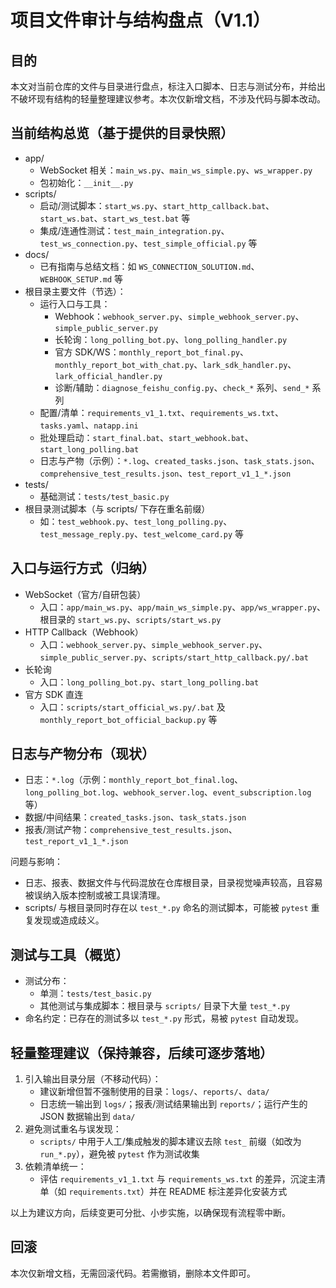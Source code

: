 # 项目文件审计与结构盘点（V1.1）

## 目的
本文对当前仓库的文件与目录进行盘点，标注入口脚本、日志与测试分布，并给出不破坏现有结构的轻量整理建议参考。本次仅新增文档，不涉及代码与脚本改动。

## 当前结构总览（基于提供的目录快照）
- app/
  - WebSocket 相关：`main_ws.py`、`main_ws_simple.py`、`ws_wrapper.py`
  - 包初始化：`__init__.py`
- scripts/
  - 启动/测试脚本：`start_ws.py`、`start_http_callback.bat`、`start_ws.bat`、`start_ws_test.bat` 等
  - 集成/连通性测试：`test_main_integration.py`、`test_ws_connection.py`、`test_simple_official.py` 等
- docs/
  - 已有指南与总结文档：如 `WS_CONNECTION_SOLUTION.md`、`WEBHOOK_SETUP.md` 等
- 根目录主要文件（节选）：
  - 运行入口与工具：
    - Webhook：`webhook_server.py`、`simple_webhook_server.py`、`simple_public_server.py`
    - 长轮询：`long_polling_bot.py`、`long_polling_handler.py`
    - 官方 SDK/WS：`monthly_report_bot_final.py`、`monthly_report_bot_with_chat.py`、`lark_sdk_handler.py`、`lark_official_handler.py`
    - 诊断/辅助：`diagnose_feishu_config.py`、`check_*` 系列、`send_*` 系列
  - 配置/清单：`requirements_v1_1.txt`、`requirements_ws.txt`、`tasks.yaml`、`natapp.ini`
  - 批处理启动：`start_final.bat`、`start_webhook.bat`、`start_long_polling.bat`
  - 日志与产物（示例）：`*.log`、`created_tasks.json`、`task_stats.json`、`comprehensive_test_results.json`、`test_report_v1_1_*.json`
- tests/
  - 基础测试：`tests/test_basic.py`
- 根目录测试脚本（与 scripts/ 下存在重名前缀）
  - 如：`test_webhook.py`、`test_long_polling.py`、`test_message_reply.py`、`test_welcome_card.py` 等

## 入口与运行方式（归纳）
- WebSocket（官方/自研包装）
  - 入口：`app/main_ws.py`、`app/main_ws_simple.py`、`app/ws_wrapper.py`、根目录的 `start_ws.py`、`scripts/start_ws.py`
- HTTP Callback（Webhook）
  - 入口：`webhook_server.py`、`simple_webhook_server.py`、`simple_public_server.py`、`scripts/start_http_callback.py/.bat`
- 长轮询
  - 入口：`long_polling_bot.py`、`start_long_polling.bat`
- 官方 SDK 直连
  - 入口：`scripts/start_official_ws.py/.bat` 及 `monthly_report_bot_official_backup.py` 等

## 日志与产物分布（现状）
- 日志：`*.log`（示例：`monthly_report_bot_final.log`、`long_polling_bot.log`、`webhook_server.log`、`event_subscription.log` 等）
- 数据/中间结果：`created_tasks.json`、`task_stats.json`
- 报表/测试产物：`comprehensive_test_results.json`、`test_report_v1_1_*.json`

问题与影响：
- 日志、报表、数据文件与代码混放在仓库根目录，目录视觉噪声较高，且容易被误纳入版本控制或被工具误清理。
- scripts/ 与根目录同时存在以 `test_*.py` 命名的测试脚本，可能被 `pytest` 重复发现或造成歧义。

## 测试与工具（概览）
- 测试分布：
  - 单测：`tests/test_basic.py`
  - 其他测试与集成脚本：根目录与 `scripts/` 目录下大量 `test_*.py`
- 命名约定：已存在的测试多以 `test_*.py` 形式，易被 `pytest` 自动发现。

## 轻量整理建议（保持兼容，后续可逐步落地）
1) 引入输出目录分层（不移动代码）：
   - 建议新增但暂不强制使用的目录：`logs/`、`reports/`、`data/`
   - 日志统一输出到 `logs/`；报表/测试结果输出到 `reports/`；运行产生的 JSON 数据输出到 `data/`
2) 避免测试重名与误发现：
   - `scripts/` 中用于人工/集成触发的脚本建议去除 `test_` 前缀（如改为 `run_*.py`），避免被 `pytest` 作为测试收集
3) 依赖清单统一：
   - 评估 `requirements_v1_1.txt` 与 `requirements_ws.txt` 的差异，沉淀主清单（如 `requirements.txt`）并在 README 标注差异化安装方式

以上为建议方向，后续变更可分批、小步实施，以确保现有流程零中断。

## 回滚
本次仅新增文档，无需回滚代码。若需撤销，删除本文件即可。













